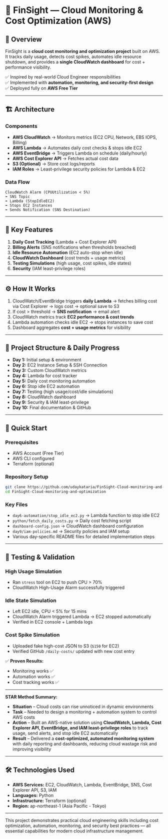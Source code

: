 # 💸 FinSight — Cloud Monitoring & Cost Optimization (AWS)

## 📌 Overview
FinSight is a **cloud cost monitoring and optimization project** built on AWS. It tracks daily usage, detects cost spikes, automates idle resource shutdown, and provides a **single CloudWatch dashboard** for cost + performance visibility.

✅ Inspired by real-world Cloud Engineer responsibilities  
✅ Implemented with **automation, monitoring, and security-first design**  
✅ Deployed fully on **AWS Free Tier**

---

## 🏗️ Architecture

### Components
- **AWS CloudWatch** → Monitors metrics (EC2 CPU, Network, EBS IOPS, Billing)
- **AWS Lambda** → Automates daily cost checks & stops idle EC2
- **AWS EventBridge** → Triggers Lambda on schedule (daily/hourly)
- **AWS Cost Explorer API** → Fetches actual cost data
- **S3 (Optional)** → Store cost logs/reports
- **IAM Roles** → Least-privilege security policies for Lambda & EC2

### Data Flow
```
CloudWatch Alarm (CPUUtilization < 5%)  
➡ SNS Topic  
➡ Lambda (StopIdleEC2)  
➡ Stops EC2 Instances  
➡ Sends Notification (SNS Destination)
```

---

## 🔑 Key Features
1. **Daily Cost Tracking** (Lambda + Cost Explorer API)
2. **Billing Alerts** (SNS notifications when thresholds breached)
3. **Idle Resource Automation** (EC2 auto-stop when idle)
4. **CloudWatch Dashboard** (cost trends + usage metrics)
5. **Testing Simulations** (high usage, cost spikes, idle states)
6. **Security** (IAM least-privilege roles)

---

## ⚙️ How It Works
1. CloudWatch/EventBridge triggers **daily Lambda** → fetches billing cost via Cost Explorer → logs cost → optional save to S3
2. If cost > threshold → **SNS notification** → email alert
3. CloudWatch metrics track **EC2 performance & cost trends**
4. Lambda automation checks idle EC2 → stops instances to save cost
5. Dashboard aggregates **cost + usage metrics** for visibility

---

## 📂 Project Structure & Daily Progress
- **Day 1:** Initial setup & environment
- **Day 2:** EC2 Instance Setup & SSH Connection
- **Day 3:** Custom CloudWatch metrics
- **Day 4:** Lambda for cost tracker
- **Day 5:** Daily cost monitoring automation
- **Day 6:** Stop idle EC2 automation
- **Day 7:** Testing (high usage/cost/idle simulations)
- **Day 8:** CloudWatch dashboard
- **Day 9:** Security & IAM least-privilege
- **Day 10:** Final documentation & GitHub

---

## 🚀 Quick Start

### Prerequisites
- AWS Account (Free Tier)
- AWS CLI configured
- Terraform (optional)

### Repository Setup
```bash
git clone https://github.com/udaykataria/FinSight-Cloud-monitoring-and-optimization.git
cd FinSight-Cloud-monitoring-and-optimization
```

### Key Files
- `day6-automation/stop_idle_ec2.py` → Lambda function to stop idle EC2
- `python/fetch_daily_costs.py` → Daily cost fetching script
- `dashboard-config.json` → CloudWatch dashboard configuration
- `day9/iam-policies.md` → Security policies and IAM setup
- Various day-specific README files for detailed implementation steps

---

## 🧪 Testing & Validation

### High Usage Simulation
- Ran `stress` tool on EC2 to push CPU > 70%
- CloudWatch High-Usage Alarm successfully triggered

### Idle State Simulation  
- Left EC2 idle, CPU < 5% for 15 mins
- CloudWatch Alarm triggered Lambda → EC2 stopped automatically
- Verified in EC2 console + Lambda logs

### Cost Spike Simulation
- Uploaded fake high-cost JSON to S3 (`$150` for EC2)
- Verified GitHub `/daily-costs/` updated with new cost entry

✅ **Proven Results:**
- Monitoring works ✅
- Automation works ✅  
- Cost tracking works ✅

---


**STAR Method Summary:**
- **Situation** – Cloud costs can rise unnoticed in dynamic environments
- **Task** – Needed to design a monitoring + automation system to control AWS costs
- **Action** – Built an AWS-native solution using **CloudWatch, Lambda, Cost Explorer API, EventBridge, and IAM least-privilege roles** to track usage, send alerts, and stop idle EC2 automatically
- **Result** – Delivered a **cost-optimized, automated monitoring system** with daily reporting and dashboards, reducing cloud wastage risk and improving visibility

---

## 🛠️ Technologies Used
- **AWS Services:** EC2, CloudWatch, Lambda, EventBridge, SNS, Cost Explorer API, S3, IAM
- **Languages:** Python
- **Infrastructure:** Terraform (optional)
- **Region:** ap-northeast-1 (Asia Pacific - Tokyo)

---

This project demonstrates practical cloud engineering skills including cost optimization, automation, monitoring, and security best practices — all essential capabilities for modern cloud infrastructure management.
